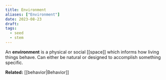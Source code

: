 ```yaml
---
title: Environment
aliases: ["Environment"]
date: 2023-08-23
draft:
tags:
  - seed
  - stem
---
```


An **environment** is a physical or social [[space]] which informs how living things behave. Can either be natural or designed to accomplish something specific.

**Related:** [[behavior|Behavior]]